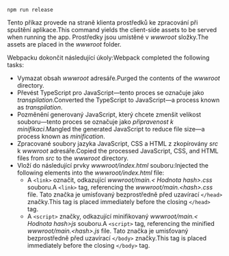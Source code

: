 ```console
npm run release
```

<span data-ttu-id="11500-101">Tento příkaz provede na straně klienta prostředků ke zpracování při spuštění aplikace.</span><span class="sxs-lookup"><span data-stu-id="11500-101">This command yields the client-side assets to be served when running the app.</span></span> <span data-ttu-id="11500-102">Prostředky jsou umístěné v *wwwroot* složky.</span><span class="sxs-lookup"><span data-stu-id="11500-102">The assets are placed in the *wwwroot* folder.</span></span>

<span data-ttu-id="11500-103">Webpacku dokončit následující úkoly:</span><span class="sxs-lookup"><span data-stu-id="11500-103">Webpack completed the following tasks:</span></span>

* <span data-ttu-id="11500-104">Vymazat obsah *wwwroot* adresáře.</span><span class="sxs-lookup"><span data-stu-id="11500-104">Purged the contents of the *wwwroot* directory.</span></span>
* <span data-ttu-id="11500-105">Převést TypeScript pro JavaScript&mdash;tento proces se označuje jako *transpilation*.</span><span class="sxs-lookup"><span data-stu-id="11500-105">Converted the TypeScript to JavaScript&mdash;a process known as *transpilation*.</span></span>
* <span data-ttu-id="11500-106">Pozměnění generovaný JavaScript, který chcete zmenšit velikost souboru&mdash;tento proces se označuje jako *připravenost k minifikaci*.</span><span class="sxs-lookup"><span data-stu-id="11500-106">Mangled the generated JavaScript to reduce file size&mdash;a process known as *minification*.</span></span>
* <span data-ttu-id="11500-107">Zpracované soubory jazyka JavaScript, CSS a HTML z zkopírovány *src* k *wwwroot* adresáře.</span><span class="sxs-lookup"><span data-stu-id="11500-107">Copied the processed JavaScript, CSS, and HTML files from *src* to the *wwwroot* directory.</span></span>
* <span data-ttu-id="11500-108">Vloží do následující prvky *wwwroot/index.html* souboru:</span><span class="sxs-lookup"><span data-stu-id="11500-108">Injected the following elements into the *wwwroot/index.html* file:</span></span>
  * <span data-ttu-id="11500-109">A `<link>` označit, odkazující *wwwroot/main.\< Hodnota hash\>.css* souboru.</span><span class="sxs-lookup"><span data-stu-id="11500-109">A `<link>` tag, referencing the *wwwroot/main.\<hash\>.css* file.</span></span> <span data-ttu-id="11500-110">Tato značka je umisťovaný bezprostředně před uzavírací `</head>` značky.</span><span class="sxs-lookup"><span data-stu-id="11500-110">This tag is placed immediately before the closing `</head>` tag.</span></span>
  * <span data-ttu-id="11500-111">A `<script>` značky, odkazující minifikovaný *wwwroot/main.\< Hodnota hash\>js* souboru.</span><span class="sxs-lookup"><span data-stu-id="11500-111">A `<script>` tag, referencing the minified *wwwroot/main.\<hash\>.js* file.</span></span> <span data-ttu-id="11500-112">Tato značka je umisťovaný bezprostředně před uzavírací `</body>` značky.</span><span class="sxs-lookup"><span data-stu-id="11500-112">This tag is placed immediately before the closing `</body>` tag.</span></span>
